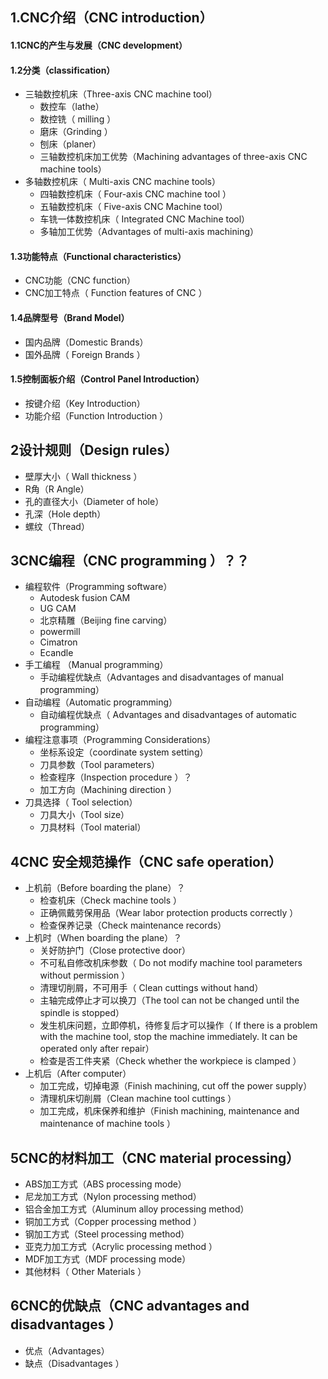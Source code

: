 
## 1.CNC介绍（CNC introduction）
#### 1.1CNC的产生与发展（CNC development）
#### 1.2分类（classification）
* 三轴数控机床（Three-axis CNC machine tool）
  * 数控车（lathe）
  * 数控铣（ milling ）
  * 磨床（Grinding ）
  * 刨床（planer）
  * 三轴数控机床加工优势（Machining advantages of three-axis CNC machine tools）
* 多轴数控机床（ Multi-axis CNC machine tools）
  * 四轴数控机床（ Four-axis CNC machine tool ）
  * 五轴数控机床（ Five-axis CNC Machine tool）
  * 车铣一体数控机床（ Integrated CNC Machine tool）
  * 多轴加工优势（Advantages of multi-axis machining）
#### 1.3功能特点（Functional characteristics）
  * CNC功能（CNC function）
  * CNC加工特点（ Function features of CNC ）
#### 1.4品牌型号（Brand Model）
* 国内品牌（Domestic Brands）
* 国外品牌（ Foreign Brands ）
#### 1.5控制面板介绍（Control Panel Introduction）
* 按键介绍（Key Introduction）
* 功能介绍（Function Introduction ）
## 2设计规则（Design rules）
* 壁厚大小（ Wall thickness ）
* R角（R Angle）
* 孔的直径大小（Diameter of hole）
* 孔深（Hole depth）
* 螺纹（Thread）
## 3CNC编程（CNC programming ）？？
* 编程软件（Programming software）
  * Autodesk fusion CAM
  * UG CAM
  * 北京精雕（Beijing fine carving）
  * powermill
  * Cimatron 
  * Ecandle
* 手工编程 （Manual programming）
  * 手动编程优缺点（Advantages and disadvantages of manual programming）
* 自动编程（Automatic programming）
  * 自动编程优缺点（ Advantages and disadvantages of automatic programming）
* 编程注意事项（Programming Considerations）
  * 坐标系设定（coordinate system setting）
  * 刀具参数（Tool parameters）
  * 检查程序（Inspection procedure ）？
  * 加工方向（Machining direction ）
* 刀具选择（ Tool selection）
  * 刀具大小（Tool size）
  * 刀具材料（Tool material）
## 4CNC 安全规范操作（CNC safe operation）
* 上机前（Before boarding the plane）？
  * 检查机床（Check machine tools ）
  * 正确佩戴劳保用品（Wear labor protection products correctly ）
  * 检查保养记录（Check maintenance records）
* 上机时（When boarding the plane）？
  * 关好防护门（Close protective door）
  * 不可私自修改机床参数（ Do not modify machine tool parameters without permission ）
  * 清理切削屑，不可用手（ Clean cuttings without hand）
  * 主轴完成停止才可以换刀（The tool can not be changed until the spindle is stopped）
  * 发生机床问题，立即停机，待修复后才可以操作（ If there is a problem with the machine tool, stop the machine immediately. It can be operated only after repair）
  * 检查是否工件夹紧（Check whether the workpiece is clamped ）
* 上机后（After computer）
  * 加工完成，切掉电源（Finish machining, cut off the power supply）
  * 清理机床切削屑（Clean machine tool cuttings ）
  * 加工完成，机床保养和维护（Finish machining, maintenance and maintenance of machine tools ）
## 5CNC的材料加工（CNC material processing）
* ABS加工方式（ABS processing mode）
* 尼龙加工方式（Nylon processing method）
* 铝合金加工方式（Aluminum alloy processing method）
* 铜加工方式（Copper processing method ）
* 钢加工方式（Steel processing method）
* 亚克力加工方式（Acrylic processing method ）
* MDF加工方式（MDF processing mode）
* 其他材料（ Other Materials ）


## 6CNC的优缺点（CNC advantages and disadvantages ）
* 优点（Advantages）
* 缺点（Disadvantages ）
